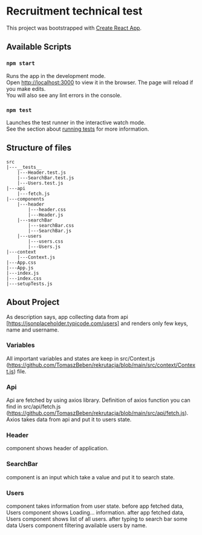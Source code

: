 # Recruitment technical test

This project was bootstrapped with [Create React App](https://github.com/facebook/create-react-app).

## Available Scripts

### `npm start`

Runs the app in the development mode.\
Open [http://localhost:3000](http://localhost:3000) to view it in the browser.
The page will reload if you make edits.\
You will also see any lint errors in the console.

### `npm test`

Launches the test runner in the interactive watch mode.\
See the section about [running tests](https://facebook.github.io/create-react-app/docs/running-tests) for more information.

## Structure of files

    src
    |---__tests__
        |---Header.test.js
        |---SearchBar.test.js
        |---Users.test.js
    |---api
        |---fetch.js
    |---components
        |---header
            |---header.css
            |---Header.js
        |---searchBar
            |---searchBar.css
            |---SearchBar.js
        |---users
            |---users.css
            |---Users.js
    |---context
        |---Context.js
    |---App.css
    |---App.js
    |---index.js
    |---index.css
    |---setupTests.js

## About Project

As description says, app collecting data from api [https://jsonplaceholder.typicode.com/users] and renders only few keys, name and username.

### Variables
All important variables and states are keep in src/Context.js (https://github.com/TomaszBeben/rekrutacja/blob/main/src/context/Context.js) file.

### Api
Api are fetched by using axios library.
Definition of axios function you can find in src/api/fetch.js (https://github.com/TomaszBeben/rekrutacja/blob/main/src/api/fetch.js).
Axios takes data from api and put it to users state.

### Header
component shows header of application.

### SearchBar
component is an input which take a value and put it to search state.

### Users
component takes information from user state.
before app fetched data, Users component shows Loading... information.
after app fetched data, Users component shows list of all users.
after typing to search bar some data Users component filtering available users by name.